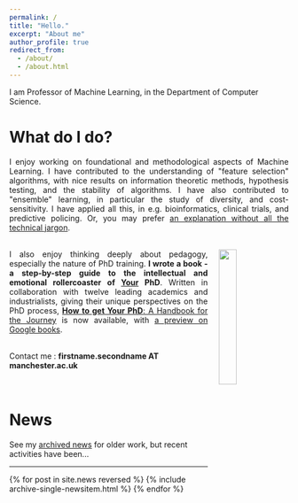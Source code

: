 ```yaml
---
permalink: /
title: "Hello."
excerpt: "About me"
author_profile: true
redirect_from: 
  - /about/
  - /about.html
---
```


I am Professor of Machine Learning, in the Department of Computer Science.<br>

What do I do?
======
<div style="text-align: justify;">
I enjoy working on foundational and methodological aspects of Machine Learning.
I have contributed to the understanding of "feature selection" algorithms, with nice results on information theoretic methods, hypothesis testing, and the stability of algorithms.
I have also contributed to "ensemble" learning, in particular the study of diversity, and cost-sensitivity.
I have applied all this, in e.g. bioinformatics, clinical trials, and predictive policing.
Or, you may prefer <a href="{{ base_path }}/nojargon">an explanation without all the technical jargon</a>.<br><br>
</div>

<p style="padding-top: 0px; vertical-align: top; text-align: justify;">
  <a href="https://www.amazon.co.uk/dp/0198866925/">
    <img src="https://cdn.waterstones.com/bookjackets/large/9780/1988/9780198866923.jpg"
         style="width:25%; min-width:3cm; align:center; vertical-align:top; float:right; margin-left:20px;  margin-bottom:10px; margin-top:0px;" />
  </a>
  I also enjoy thinking deeply about pedagogy, especially the nature of PhD training.
  <b>I wrote a book - a step-by-step guide to the intellectual and emotional rollercoaster of <u>Your</u> PhD</b>.
  Written in collaboration with twelve leading academics and industrialists, giving their unique perspectives on the PhD process,
  <a href="https://www.amazon.co.uk/dp/0198866925/"><b>How to get Your PhD</b>: A Handbook for the Journey</a> is now available, with
  <a href="https://www.google.co.uk/books/edition/How_to_Get_Your_PhD/nX4fEAAAQBAJ?hl=en&gbpv=0">a preview on Google books</a>.
</p>

<br>
Contact me : <b>firstname.secondname AT manchester.ac.uk</b>
<br>
<br>
<br>

News
===

See my <a href="{{ base_path }}/archivednews">archived news</a> for older work, but recent activities have been...

<hr>

{% for post in site.news reversed %}
  {% include archive-single-newsitem.html %}
{% endfor %}



